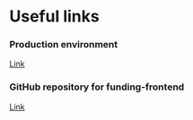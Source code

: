# Useful links

### Production environment
[Link](https://funding.heritagefund.org.uk)

### GitHub repository for funding-frontend
[Link](https://www.github.com/heritagefund/funding-frontend)